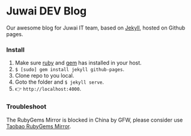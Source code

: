 # Juwai DEV Blog

Our awesome blog for Juwai IT team, based on [Jekyll](https://jekyllrb.com/), hosted on Github pages.

### Install

1. Make sure [ruby](https://www.ruby-lang.org/) and [gem](https://rubygems.org/) has installed in your host.
1. `$ [sudo] gem install jekyll github-pages`.
1. Clone repo to you local.
1. Goto the folder and `$ jekyll serve`.
1. :point_right: `http://localhost:4000`.

### Troubleshoot

The RubyGems Mirror is blocked in China by GFW, please consider use [Taobao RubyGems Mirror](https://ruby.taobao.org/index_en.html).

